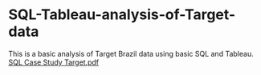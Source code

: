 # SQL-Tableau-analysis-of-Target-data
This is a basic analysis of Target Brazil data using basic SQL and Tableau.
[SQL Case Study Target.pdf](https://github.com/user-attachments/files/15955369/SQL.Case.Study.Target.pdf)
